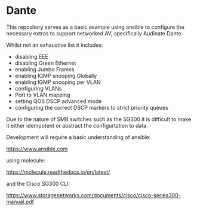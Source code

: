 Dante
=========

This repository serves as a basic example using ansible to configure the necessary extras to support networked AV, specifically Audinate Dante. 

Whilst not an exhaustive list it includes:
- disabling EEE
- disabling Green Ethernet
- enabling Jumbo Frames
- enabling IGMP snooping Globally
- enabling IGMP snooping per VLAN
- configuring VLANs
- Port to VLAN mapping
- setting QOS DSCP advanced mode
- configuring the correct DSCP markers to strict priority queues

Due to the nature of SMB switches such as the SG300 it is difficult to make it either idempotent or abstract the configurtation to data.

Development will require a basic understanding of ansible: 

https://www.ansible.com

using molecule:

https://molecule.readthedocs.io/en/latest/

and the Cisco SG300 CLI:

https://www.storagenetworks.com/documents/cisco/cisco-series300-manual.pdf



